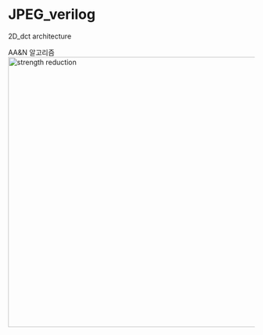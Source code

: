 # JPEG_verilog

2D_dct architecture

AA&N 알고리즘
<img width="551" alt="strength reduction" src="https://user-images.githubusercontent.com/42515992/232041264-f9c52c70-b878-4677-9abb-7575fcacc386.png">
